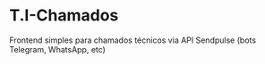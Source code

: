 # T.I-Chamados
Frontend simples para chamados técnicos via API Sendpulse (bots Telegram, WhatsApp, etc) 
